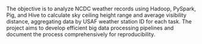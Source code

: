 The objective is to analyze NCDC weather records using Hadoop, PySpark, Pig, and Hive to calculate sky ceiling height range and average visibility distance, aggregating data by USAF weather station ID for each task. The project aims to develop efficient big data processing pipelines and document the process comprehensively for reproducibility.
